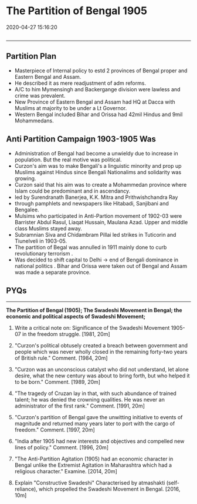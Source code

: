 # The Partition of Bengal 1905

2020-04-27 15:16:20

```toc
```

---

## Partition Plan

- Masterpiece of Internal policy to estd 2 provinces of Bengal proper and Eastern Bengal and Assam.
- He described it as mere readjustment of adm reforms.
- A/C to him Mymensingh and Backergange division were lawless and crime was prevalent.
- New Province of Eastern Bengal and Assam had HQ at Dacca with Muslims at majority to be under a Lt Governor.
- Western Bengal included Bihar and Orissa had 42mil Hindus and 9mil Mohammedans.

## Anti Partition Campaign 1903-1905 Was

- Administration of Bengal had become a unwieldy due to increase in population. But the real motive was political.
- Curzon's aim was to make Bengali's a linguistic minority and prop up Muslims against Hindus since Bengali Nationalims and solidarity was growing.
- Curzon said that his aim was to create a Mohammedan province where Islam could be predominant and in ascendancy.
- led by Surendranath Banerjea, K.K. Mitra and Prithwishchandra Ray
- through pamphlets and newspapers like Hitabadi, Sanjibani and Bengalee.
- Mulsims who participated in Anti-Partion movement of 1902-03 were Barrister Abdul Rasul, Liaqat Hussain, Maulana Azad. Upper and middle class Muslims stayed away.
- Subramnian Siva and Chidambram Pillai led strikes in Tuticorin and Tiunelveli in 1903-05.
- The partition of Begal was annulled in 1911 mainly done to curb revolutionary terrorism .
- Was decided to shift capital to Delhi -> end of Bengali dominance in national politics . Bihar and Orissa were taken out of Bengal and Assam was made a separate province.

## PYQs

---

**The Partition of Bengal (1905); The Swadeshi Movement in Bengal; the**
**economic and political aspects of Swadeshi Movement;**

1. Write a critical note on: Significance of the Swadeshi Movement 1905-07 in the freedom
struggle. [1981, 20m]

2. "Curzon's political obtusely created a breach between government and people which
was never wholly closed in the remaining forty-two years of British rule." Comment. [1984,
20m]

3. "Curzon was an unconscious catalyst who did not understand, let alone desire, what the
new century was about to bring forth, but who helped it to be born." Comment. [1989, 20m]

4. "The tragedy of Cruzan lay in that, with such abundance of trained talent; he was denied
the crowning qualities. He was never an administrator of the first rank." Comment. [1991,
20m]

5. "Curzon's partition of Bengal gave the unwitting initiative to events of magnitude and
returned many years later to port with the cargo of freedom." Comment. [1997, 20m]

6. "India after 1905 had new interests and objectives and compelled new lines of policy."
Comment. [1996, 20m]

7. "The Anti-Partition Agitation (1905) had an economic character in Bengal unlike the
Extremist Agitation in Maharashtra which had a religious character." Examine. [2014, 20m]

8. Explain "Constructive Swadeshi" Characterised by atmashakti (self-reliance), which
propelled the Swadeshi Movement in Bengal. [2016, 10m]

